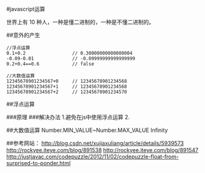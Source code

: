 #javascript运算

世界上有 10 种人，一种是懂二进制的，一种是不懂二进制的。

##意外的产生
	
	//浮点运算
	0.1+0.2    		 		// 0.30000000000000004   
	-0.09-0.01 				// -0.09999999999999999  
	0.2+0.4==0.6 			// false

	//大数值运算
	12345678901234567+0   	// 12345678901234568
	12345678901234567+1   	// 12345678901234568
	12345678901234567+2   	// 12345678901234570

##浮点运算

###原理
###解决办法
1.避免在js中使用浮点运算
2.

##大数值运算
Number.MIN_VALUE~Number.MAX_VALUE
Infinity


##参考网站：
http://blog.csdn.net/xujiaxuliang/article/details/5939573
http://rockyee.iteye.com/blog/891538
http://rockyee.iteye.com/blog/891547
http://justjavac.com/codepuzzle/2012/11/02/codepuzzle-float-from-surprised-to-ponder.html